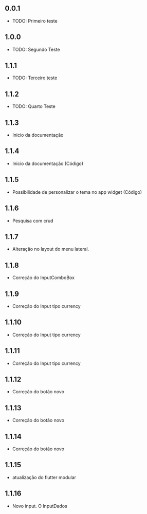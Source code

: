 ## 0.0.1

* TODO: Primeiro teste
## 1.0.0

* TODO: Segundo Teste

## 1.1.1

* TODO: Terceiro teste
## 1.1.2

* TODO: Quarto Teste

## 1.1.3

* Inicio da documentação

## 1.1.4

* Inicio da documentação (Código)

## 1.1.5

* Possibilidade de personalizar o tema no app widget (Código)

## 1.1.6

* Pesquisa com crud

## 1.1.7

* Alteração no layout do menu lateral.

## 1.1.8

* Correção do InputComboBox

## 1.1.9

* Correção do Input tipo currency
## 1.1.10

* Correção do Input tipo currency
## 1.1.11

* Correção do Input tipo currency
## 1.1.12

* Correção do botão novo
## 1.1.13

* Correção do botão novo
## 1.1.14

* Correção do botão novo

## 1.1.15
* atualização do flutter modular

## 1.1.16
* Novo input. O InputDados